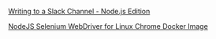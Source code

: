 [Writing to a Slack Channel - Node.js Edition](https://www.codeproject.com/Articles/1272963/Writing-to-a-Slack-Channel-Node-js-Edition-4)

[NodeJS Selenium WebDriver for Linux Chrome Docker Image](https://stackoverflow.com/questions/71135033/nodejs-selenium-webdriver-for-linux-chrome-docker-image)

